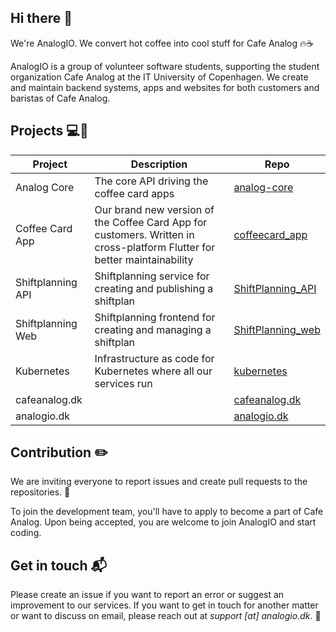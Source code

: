 ## Hi there :wave:

We're AnalogIO. We convert hot coffee into cool stuff for Cafe Analog :fire::coffee: 

AnalogIO is a group of volunteer software students, supporting the student organization Cafe Analog at the IT University of Copenhagen. 
We create and maintain backend systems, apps and websites for both customers and baristas of Cafe Analog.

## Projects :computer::iphone:

| Project           | Description                                                                                                              | Repo |
|-------------------|--------------------------------------------------------------------------------------------------------------------------|------|
| Analog Core       | The core API driving the coffee card apps                                                                                | [analog-core](https://github.com/AnalogIO/analog-core) |
| Coffee Card App   | Our brand new version of the Coffee Card App for customers. Written in cross-platform Flutter for better maintainability | [coffeecard_app](https://github.com/AnalogIO/coffeecard_app) |
| Shiftplanning API | Shiftplanning service for creating and publishing a shiftplan                                                            | [ShiftPlanning_API](https://github.com/AnalogIO/ShiftPlanning_API) |
| Shiftplanning Web | Shiftplanning frontend for creating and managing a shiftplan                                                             | [ShiftPlanning_web](https://github.com/AnalogIO/ShiftPlanning_web) |
| Kubernetes        | Infrastructure as code for Kubernetes where all our services run                                                         | [kubernetes](https://github.com/AnalogIO/kubernetes) |
| cafeanalog.dk     |                                                                                                                          | [cafeanalog.dk](https://github.com/AnalogIO/cafeanalog.dk) |
| analogio.dk       |                                                                                                                          | [analogio.dk](https://github.com/AnalogIO/analogio.dk)     |

## Contribution :pencil2:

We are inviting everyone to report issues and create pull requests to the repositories. :pray:

To join the development team, you'll have to apply to become a part of Cafe Analog. Upon being accepted, you are welcome to join AnalogIO and start coding.

## Get in touch :mailbox_with_mail:

Please create an issue if you want to report an error or suggest an improvement to our services. If you want to get in touch for another matter or want to discuss on email, please reach out at  *support [at] analogio.dk*. :email:
